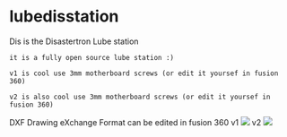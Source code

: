 # lubedisstation
Dis is the Disastertron Lube station

	it is a fully open source lube station :) 

	v1 is cool use 3mm motherboard screws (or edit it yoursef in fusion 360)

	v2 is also cool use 3mm motherboard screws (or edit it yoursef in fusion 360)
DXF 
Drawing eXchange Format
can be edited in fusion 360
	v1
<img src="https://github.com/kenzivoy/Dis_Lube_station/blob/main/v1/station.png" width="auto" height="auto">
	v2
<img src="https://github.com/kenzivoy/Dis_Lube_station/blob/main/v2/station.png" width="auto" height="auto">

